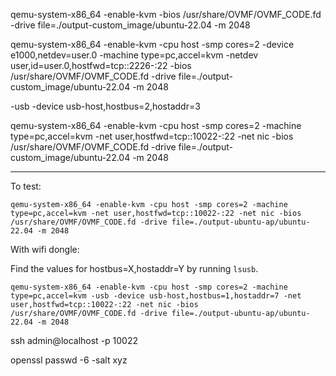 
qemu-system-x86_64 -enable-kvm -bios /usr/share/OVMF/OVMF_CODE.fd -drive file=./output-custom_image/ubuntu-22.04 -m 2048

qemu-system-x86_64 -enable-kvm -cpu host -smp cores=2 -device e1000,netdev=user.0 -machine type=pc,accel=kvm -netdev user,id=user.0,hostfwd=tcp::2226-:22 -bios /usr/share/OVMF/OVMF_CODE.fd -drive file=./output-custom_image/ubuntu-22.04 -m 2048

-usb -device usb-host,hostbus=2,hostaddr=3

qemu-system-x86_64 -enable-kvm -cpu host -smp cores=2 -machine type=pc,accel=kvm -net user,hostfwd=tcp::10022-:22 -net nic -bios /usr/share/OVMF/OVMF_CODE.fd -drive file=./output-custom_image/ubuntu-22.04 -m 2048

------------------------

To test:

```
qemu-system-x86_64 -enable-kvm -cpu host -smp cores=2 -machine type=pc,accel=kvm -net user,hostfwd=tcp::10022-:22 -net nic -bios /usr/share/OVMF/OVMF_CODE.fd -drive file=./output-ubuntu-ap/ubuntu-22.04 -m 2048
```
With wifi dongle:

Find the values for hostbus=X,hostaddr=Y by running `lsusb`.

```
qemu-system-x86_64 -enable-kvm -cpu host -smp cores=2 -machine type=pc,accel=kvm -usb -device usb-host,hostbus=1,hostaddr=7 -net user,hostfwd=tcp::10022-:22 -net nic -bios /usr/share/OVMF/OVMF_CODE.fd -drive file=./output-ubuntu-ap/ubuntu-22.04 -m 2048
```

ssh admin@localhost -p 10022

openssl passwd -6 -salt xyz
